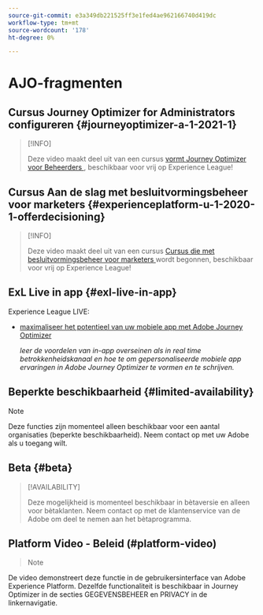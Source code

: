 ```yaml
---
source-git-commit: e3a349db221525ff3e1fed4ae962166740d419dc
workflow-type: tm+mt
source-wordcount: '178'
ht-degree: 0%

---
```

# AJO-fragmenten

## Cursus Journey Optimizer for Administrators configureren {#journeyoptimizer-a-1-2021-1}

>[!INFO]
>
> Deze video maakt deel uit van een cursus [ vormt Journey Optimizer voor Beheerders ](https://experienceleague.adobe.com/docs/courses/using/journeyoptimizer-a-1-2021-1.html), beschikbaar voor vrij op Experience League!

## Cursus Aan de slag met besluitvormingsbeheer voor marketers {#experienceplatform-u-1-2020-1-offerdecisioning}

>[!INFO]
>
> Deze video maakt deel uit van een cursus [ Cursus die met besluitvormingsbeheer voor marketers ](https://experienceleague.adobe.com/docs/courses/using/experienceplatform-u-1-2020-1-offerdecisioning.html?lang=en) wordt begonnen, beschikbaar voor vrij op Experience League!

## ExL Live in app {#exl-live-in-app}

Experience League LIVE:

* [ maximaliseer het potentieel van uw mobiele app met Adobe Journey Optimizer ](https://experienceleague.adobe.com/docs/events/experience-league-live-recordings/episodes/exl-live-episode-5-24-23.html?lang=en)

  *leer de voordelen van in-app overseinen als in real time betrokkenheidskanaal en hoe te om gepersonaliseerde mobiele app ervaringen in Adobe Journey Optimizer te vormen en te schrijven.*

## Beperkte beschikbaarheid {#limited-availability}

>[!NOTE]
>
>Deze functies zijn momenteel alleen beschikbaar voor een aantal organisaties (beperkte beschikbaarheid). Neem contact op met uw Adobe als u toegang wilt.

## Beta {#beta}

>[!AVAILABILITY]
>
>Deze mogelijkheid is momenteel beschikbaar in bètaversie en alleen voor bètaklanten. Neem contact op met de klantenservice van de Adobe om deel te nemen aan het bètaprogramma.

## Platform Video - Beleid (#platform-video)

>>[!NOTE]
>>
De video demonstreert deze functie in de gebruikersinterface van Adobe Experience Platform. Dezelfde functionaliteit is beschikbaar in Journey Optimizer in de secties GEGEVENSBEHEER en PRIVACY in de linkernavigatie.
